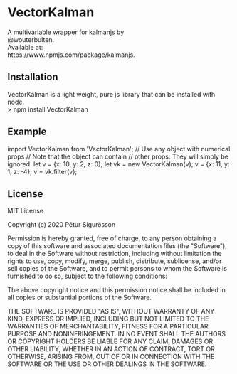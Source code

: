 # VectorKalman

<p> 
A multivariable wrapper for kalmanjs by <br> 
@wouterbulten.<br>
Available at: <br> 
https://www.npmjs.com/package/kalmanjs.
</p>

## Installation

<p> 
VectorKalman is a light weight, pure js library that can be installed with node. <br> 
> npm install VectorKalman 
</p>

## Example
> <p> 
  import VectorKalman from 'VectorKalman';
  // Use any object with numerical props
  // Note that the object can contain 
  // other props. They will simply be ignored.
  let v = {x: 10, y: 2, z: 0};
  let vk = new VectorKalman(v);
  v = {x: 11, y: 1, z: -4};
  v = vk.filter(v);
 </p>

## License
<p> 
MIT License

Copyright (c) 2020 Pétur Sigurðsson

Permission is hereby granted, free of charge, to any person obtaining a copy of this software and associated documentation files (the "Software"), to deal in the Software without restriction, including without limitation the rights to use, copy, modify, merge, publish, distribute, sublicense, and/or sell copies of the Software, and to permit persons to whom the Software is furnished to do so, subject to the following conditions:

The above copyright notice and this permission notice shall be included in all copies or substantial portions of the Software.

THE SOFTWARE IS PROVIDED "AS IS", WITHOUT WARRANTY OF ANY KIND, EXPRESS OR IMPLIED, INCLUDING BUT NOT LIMITED TO THE WARRANTIES OF MERCHANTABILITY, FITNESS FOR A PARTICULAR PURPOSE AND NONINFRINGEMENT. IN NO EVENT SHALL THE AUTHORS OR COPYRIGHT HOLDERS BE LIABLE FOR ANY CLAIM, DAMAGES OR OTHER LIABILITY, WHETHER IN AN ACTION OF CONTRACT, TORT OR OTHERWISE, ARISING FROM, OUT OF OR IN CONNECTION WITH THE SOFTWARE OR THE USE OR OTHER DEALINGS IN THE SOFTWARE. 

</p>
